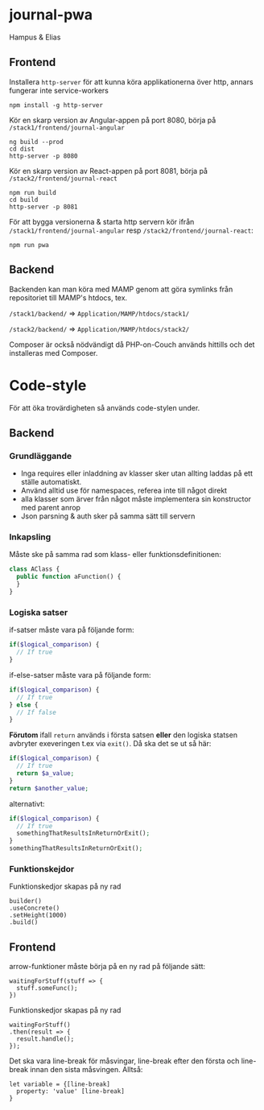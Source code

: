 # journal-pwa
Hampus &amp; Elias

## Frontend

Installera `http-server` för att kunna köra applikationerna över http, annars fungerar inte service-workers
```
npm install -g http-server
```

Kör en skarp version av Angular-appen på port 8080, börja på `/stack1/frontend/journal-angular`
```
ng build --prod
cd dist
http-server -p 8080
```

Kör en skarp version av React-appen på port 8081, börja på `/stack2/frontend/journal-react`
```
npm run build
cd build
http-server -p 8081
```

För att bygga versionerna & starta http servern kör ifrån `/stack1/frontend/journal-angular` resp `/stack2/frontend/journal-react`:
```
npm run pwa
```
## Backend

Backenden kan man köra med MAMP genom att göra symlinks från repositoriet till MAMP's htdocs, tex.

`/stack1/backend/` => `Application/MAMP/htdocs/stack1/`

`/stack2/backend/` => `Application/MAMP/htdocs/stack2/`

Composer är också nödvändigt då PHP-on-Couch används hittills och det installeras med Composer.

# Code-style
För att öka trovärdigheten så används code-stylen under.

## Backend

### Grundläggande
* Inga requires eller inladdning av klasser sker utan allting laddas på ett ställe automatiskt.
* Använd alltid use för namespaces, referea inte till något direkt
* alla klasser som ärver från något måste implementera sin konstructor med parent anrop
* Json parsning & auth sker på samma sätt till servern

### Inkapsling
Måste ske på samma rad som klass- eller funktionsdefinitionen:
```php
class AClass {
  public function aFunction() {
  }
}

```
### Logiska satser 
if-satser måste vara på följande form:
```php
if($logical_comparison) {
  // If true
}
```
if-else-satser måste vara på följande form:
```php
if($logical_comparison) {
  // If true
} else {
  // If false
}
```
**Förutom** ifall `return` används i första satsen **eller** den logiska statsen avbryter exeveringen t.ex via `exit()`.
Då ska det se ut så här:
```php
if($logical_comparison) {
  // If true
  return $a_value;
}
return $another_value;
```
alternativt:
```php
if($logical_comparison) {
  // If true
  somethingThatResultsInReturnOrExit();
}
somethingThatResultsInReturnOrExit();
```

### Funktionskejdor
Funktionskedjor skapas på ny rad
```
builder()
.useConcrete()
.setHeight(1000)
.build()
```

## Frontend
arrow-funktioner måste börja på en ny rad på följande sätt:
```
waitingForStuff(stuff => {
  stuff.someFunc();
})
```
Funktionskedjor skapas på ny rad
```
waitingForStuff()
.then(result => {
  result.handle();
});
```

Det ska vara line-break för måsvingar, line-break efter den första och line-break innan den sista måsvingen. Alltså:
```
let variable = {[line-break]
  property: 'value' [line-break]
}
```
